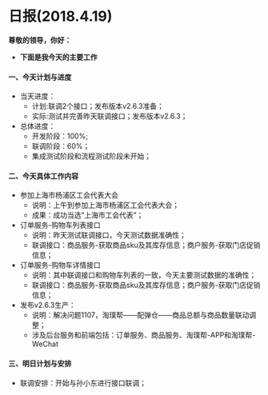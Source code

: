 # 日报(2018.4.19)

**尊敬的领导，你好：**

* **下面是我今天的主要工作**

#### 一、今天计划与进度

* 当天进度：
	* 计划:联调2个接口；发布版本v2.6.3准备；
	* 实际:测试并完善昨天联调接口；发布版本v2.6.3；
* 总体进度：
	* 开发阶段：100%;
	* 联调阶段：60%；
	* 集成测试阶段和流程测试阶段未开始；
	
#### 二、今天具体工作内容

* 参加上海市杨浦区工会代表大会
	* 说明：上午到参加上海市杨浦区工会代表大会；
	* 成果：成功当选“上海市工会代表”；
* 订单服务-购物车列表接口
	* 说明：昨天测试联调接口，今天测试数据准确性；
	* 联调接口：商品服务-获取商品sku及其库存信息；商户服务-获取门店促销信息；
* 订单服务-购物车详情接口
	* 说明：其中联调接口和购物车列表的一致，今天主要测试数据的准确性；
	* 联调接口：商品服务-获取商品sku及其库存信息；商户服务-获取门店促销信息；
* 发布v2.6.3生产：
	* 说明：解决问题1107，淘璞帮——配弹仓——商品总额与商品数量联动调整；
	* 涉及后台服务和前端包括：订单服务、商品服务、淘璞帮-APP和淘璞帮-WeChat

#### 三、明日计划与安排

* 联调安排：开始与孙小东进行接口联调；